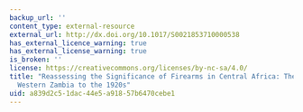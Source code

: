 ```yaml
---
backup_url: ''
content_type: external-resource
external_url: http://dx.doi.org/10.1017/S0021853710000538
has_external_licence_warning: true
has_external_license_warning: true
is_broken: ''
license: https://creativecommons.org/licenses/by-nc-sa/4.0/
title: "Reassessing the Significance of Firearms in Central Africa: The Case of North\u2013\
  Western Zambia to the 1920s"
uid: a839d2c5-1dac-44e5-a918-57b6470cebe1
---
```

